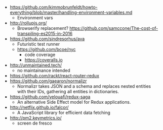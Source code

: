 - https://github.com/kimmobrunfeldt/howto-everything/blob/master/handling-environment-variables.md
  - Environment vars
- http://rollupjs.org/
  - Browserify replacement? https://github.com/samccone/The-cost-of-transpiling-es2015-in-2016
- https://github.com/sindresorhus/ava
  - Futuristic test runner
  - https://github.com/bcoe/nyc
      - code coverage 
      - https://coveralls.io
- http://unmaintained.tech/
  - no maintainance intended 
- https://github.com/rackt/react-router-redux
- https://github.com/gaearon/normalizr
  - Normalizr takes JSON and a schema and replaces nested entities with their IDs, gathering all entities in dictionaries.
- https://github.com/yelouafi/redux-saga
  - An alternative Side Effect model for Redux applications.  
- http://netflix.github.io/falcor/
  - A JavaScript library for efficient data fetching 
- http://pm2.keymetrics.io/
  - screen de fresco
